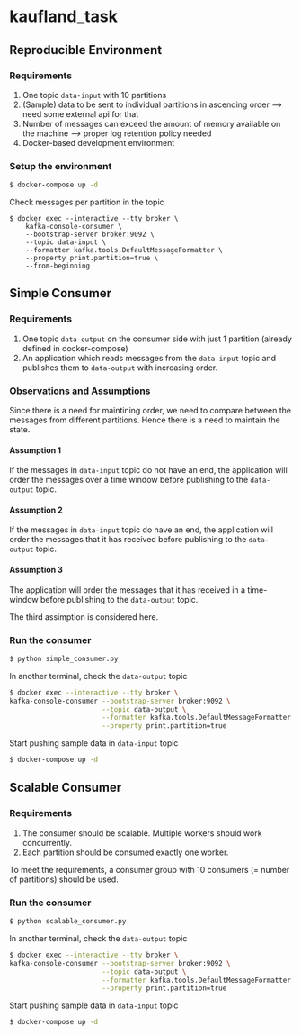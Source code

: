 # kaufland_task

## Reproducible Environment

### Requirements
1. One topic ``data-input`` with 10 partitions
2. (Sample) data to be sent to individual partitions in ascending order --> need some external api for that
3. Number of messages can exceed the amount of memory available on the
machine --> proper log retention policy needed
4. Docker-based development environment 

### Setup the environment
```bash
$ docker-compose up -d
```
Check messages per partition in the topic
```
$ docker exec --interactive --tty broker \
    kafka-console-consumer \ 
    --bootstrap-server broker:9092 \
    --topic data-input \
    --formatter kafka.tools.DefaultMessageFormatter \
    --property print.partition=true \
    --from-beginning
```
## Simple Consumer

### Requirements
1. One topic ``data-output`` on the consumer side with just 1 partition (already defined in docker-compose)
2. An application which reads messages from the ``data-input`` topic and publishes them to ``data-output`` with increasing order.

### Observations and Assumptions 

Since there is a need for maintining order, we need to compare between the messages from different partitions. Hence there is a need to maintain the state. 

#### Assumption 1
If the messages in ``data-input`` topic do not have an end, the application will order the messages over a time window before publishing to the ``data-output`` topic.

#### Assumption 2
If the messages in ``data-input`` topic do have an end, the application will order the messages that it has received before publishing to the ``data-output`` topic.

#### Assumption 3
The application will order the messages that it has received in a time-window before publishing to the ``data-output`` topic.

The third assimption is considered here.

### Run the consumer

```bash
$ python simple_consumer.py
```

In another terminal, check the ``data-output`` topic

```bash
$ docker exec --interactive --tty broker \
kafka-console-consumer --bootstrap-server broker:9092 \
                       --topic data-output \
                       --formatter kafka.tools.DefaultMessageFormatter \
                       --property print.partition=true 
```

Start pushing sample data in ``data-input`` topic

```bash
$ docker-compose up -d
```

## Scalable Consumer

### Requirements

1. The consumer should be scalable. Multiple workers should work concurrently.
2. Each partition should be consumed exactly one worker.

To meet the requirements, a consumer group with 10 consumers (= number of partitions) should be used.

### Run the consumer

```bash
$ python scalable_consumer.py
```

In another terminal, check the ``data-output`` topic

```bash
$ docker exec --interactive --tty broker \
kafka-console-consumer --bootstrap-server broker:9092 \
                       --topic data-output \
                       --formatter kafka.tools.DefaultMessageFormatter \
                       --property print.partition=true 
```

Start pushing sample data in ``data-input`` topic

```bash
$ docker-compose up -d
```